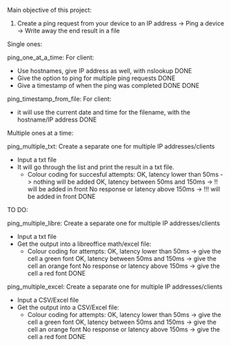 Main objective of this project:

1. Create a ping request from your device to an IP address
-> Ping a device
-> Write away the end result in a file 

Single ones:

ping_one_at_a_time:
For client:
- Use hostnames, give IP address as well, with nslookup DONE
- Give the option to ping for multiple ping requests DONE
- Give a timestamp of when the ping was completed DONE
DONE

ping_timestamp_from_file:
For client:
- it will use the current date and time for the filename, with the hostname/IP address
DONE


Multiple ones at a time:

ping_multiple_txt:
Create a separate one for multiple IP addresses/clients
- Input a txt file
- It will go through the list and print the result in a txt file.
    - Colour coding for succesful attempts:
        OK, latency lower than 50ms -> nothing will be added
        OK, latency between 50ms and 150ms -> !! will be added in front
        No response or latency above 150ms -> !!! will be added in front
DONE

TO DO:

ping_multiple_libre:
Create a separate one for multiple IP addresses/clients
- Input a txt file
- Get the output into a libreoffice math/excel file:
    - Colour coding for attempts:
        OK, latency lower than 50ms -> give the cell a green font
        OK, latency between 50ms and 150ms -> give the cell an orange font
        No response or latency above 150ms -> give the cell a red font
DONE


ping_multiple_excel:
Create a separate one for multiple IP addresses/clients
- Input a CSV/Excel file
- Get the output into a CSV/Excel file:
    - Colour coding for attempts:
        OK, latency lower than 50ms -> give the cell a green font
        OK, latency between 50ms and 150ms -> give the cell an orange font
        No response or latency above 150ms -> give the cell a red font
DONE